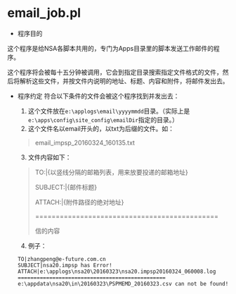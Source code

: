 # email_job.pl

- 程序目的

 这个程序是给NSA各脚本共用的，专门为Apps目录里的脚本发送工作邮件的程序。
 
 这个程序将会被每十五分钟被调用，它会到指定目录搜索指定文件格式的文件，然后将解析这些文件，并按文件内说明的地址、标题、内容和附件，将邮件发出去。

- 程序约定
  符合以下条件的文件会被这个程序找到并发出去：
  1. 这个文件放在```e:\applogs\email\yyyymmdd```目录。（实际上是```e:\apps\config\site_config\emailDir```指定的目录。）
  2. 这个文件名以email开头的，以txt为后缀的文件。如：

  > email_impsp_20160324_160135.txt

  3. 文件内容如下：
  > TO:|{以竖线分隔的邮箱列表，用来放要投递的邮箱地址}
  >
  > SUBJECT:|{邮件标题}
  >
  > ATTACH:|{附件路径的绝对地址}
  >
  > =============================================
  >
  > 信的内容
  >

  4. 例子：
  
  ```
  TO|zhangpeng@e-future.com.cn
  SUBJECT|nsa20.impsp has Error!
  ATTACH|e:\applogs\nsa20\20160323\nsa20.impsp20160324_060008.log
  ===============================================
  e:\appdata\nsa20\in\20160323\PSPMEMD_20160323.csv can not be found!

  ```
  
  
